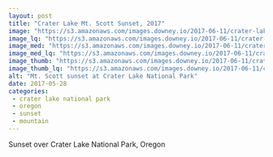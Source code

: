 ```yaml
---
layout: post
title: "Crater Lake Mt. Scott Sunset, 2017"
image: "https://s3.amazonaws.com/images.downey.io/2017-06-11/crater-lake-mt-scott-sunset_large.jpg"
image_lq: "https://s3.amazonaws.com/images.downey.io/2017-06-11/crater-lake-mt-scott-sunset_large_lq.jpg"
image_med: "https://s3.amazonaws.com/images.downey.io/2017-06-11/crater-lake-mt-scott-sunset_medium.jpg"
image_med_lq: "https://s3.amazonaws.com/images.downey.io/2017-06-11/crater-lake-mt-scott-sunset_medium_lq.jpg"
image_thumb: "https://s3.amazonaws.com/images.downey.io/2017-06-11/crater-lake-mt-scott-sunset_thumb.jpg"
image_thumb_lq: "https://s3.amazonaws.com/images.downey.io/2017-06-11/crater-lake-mt-scott-sunset_thumb_lq.jpg"
alt: "Mt. Scott sunset at Crater Lake National Park"
date: 2017-05-28
categories:
 - crater lake national park
 - oregon
 - sunset
 - mountain
---
```


Sunset over Crater Lake National Park, Oregon
